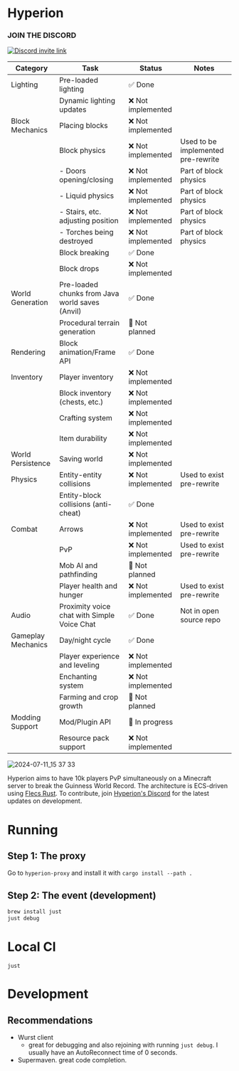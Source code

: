# Hyperion

### JOIN THE DISCORD

[![Discord invite link](https://dcbadge.vercel.app/api/server/PBfnDtj5Wb)](https://discord.gg/PBfnDtj5Wb)

| Category           | Task                                            | Status            | Notes                              |
|--------------------|-------------------------------------------------|-------------------|------------------------------------|
| Lighting           | Pre-loaded lighting                             | ✅ Done            |                                    |
|                    | Dynamic lighting updates                        | ❌ Not implemented |                                    |
| Block Mechanics    | Placing blocks                                  | ❌ Not implemented |                                    |
|                    | Block physics                                   | ❌ Not implemented | Used to be implemented pre-rewrite |
|                    | - Doors opening/closing                         | ❌ Not implemented | Part of block physics              |
|                    | - Liquid physics                                | ❌ Not implemented | Part of block physics              |
|                    | - Stairs, etc. adjusting position               | ❌ Not implemented | Part of block physics              |
|                    | - Torches being destroyed                       | ❌ Not implemented | Part of block physics              |
|                    | Block breaking                                  | ✅ Done            |                                    |
|                    | Block drops                                     | ❌ Not implemented |                                    |
| World Generation   | Pre-loaded chunks from Java world saves (Anvil) | ✅ Done            |                                    |
|                    | Procedural terrain generation                   | 🔪 Not planned    |                                    |
| Rendering          | Block animation/Frame API                       | ✅ Done            |                                    |
| Inventory          | Player inventory                                | ❌ Not implemented |                                    |
|                    | Block inventory (chests, etc.)                  | ❌ Not implemented |                                    |
|                    | Crafting system                                 | ❌ Not implemented |                                    |
|                    | Item durability                                 | ❌ Not implemented |                                    |
| World Persistence  | Saving world                                    | ❌ Not implemented |                                    |
| Physics            | Entity-entity collisions                        | ❌ Not implemented | Used to exist pre-rewrite          |
|                    | Entity-block collisions (anti-cheat)            | ✅ Done            |                                    |
| Combat             | Arrows                                          | ❌ Not implemented | Used to exist pre-rewrite          |
|                    | PvP                                             | ❌ Not implemented | Used to exist pre-rewrite          |
|                    | Mob AI and pathfinding                          | 🔪 Not planned    |                                    |
|                    | Player health and hunger                        | ❌ Not implemented | Used to exist pre-rewrite          |
| Audio              | Proximity voice chat with Simple Voice Chat     | ✅ Done            | Not in open source repo            |
| Gameplay Mechanics | Day/night cycle                                 | ✅ Done            |                                    |
|                    | Player experience and leveling                  | ❌ Not implemented |                                    |
|                    | Enchanting system                               | ❌ Not implemented |                                    |
|                    | Farming and crop growth                         | 🔪 Not planned    |                                    |
| Modding Support    | Mod/Plugin API                                  | 🌊 In progress    |                                    |
|                    | Resource pack support                           | ❌ Not implemented |                                    |

![2024-07-11_15 37 33](https://github.com/user-attachments/assets/1d058da7-52fa-49e1-9d1e-4c368f3d623f)

Hyperion aims to have 10k players PvP simultaneously on a Minecraft server to break the Guinness World Record. The
architecture is ECS-driven using [Flecs Rust](https://github.com/Indra-db/Flecs-Rust). To contribute,
join [Hyperion's Discord](https://discord.gg/sTN8mdRQ) for the latest updates on development.

# Running

## Step 1: The proxy

Go to `hyperion-proxy` and install it with `cargo install --path .`

## Step 2: The event (development)

```bash
brew install just
just debug
```

# Local CI

```
just
```

# Development

## Recommendations

- Wurst client
    - great for debugging and also rejoining with running `just debug`. I usually have an AutoReconnect time of 0
      seconds.
- Supermaven. great code completion.


